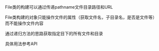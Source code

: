 File类的构建可以通过传递pathname文件目录路径和URL

   File类构建的对象只能操作文件的属性（获取文件名，子目录名，是否是文件等）而不能操作文件内容

   通过递归方法的思路获取指定目下的所有文件和目录

   具体用法参考API

